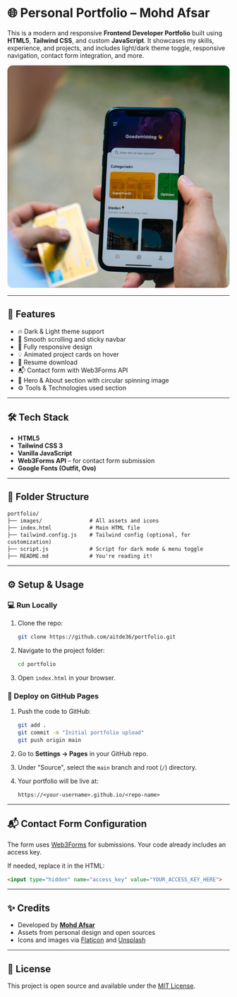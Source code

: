 
# 🌐 Personal Portfolio – Mohd Afsar

This is a modern and responsive **Frontend Developer Portfolio** built using **HTML5**, **Tailwind CSS**, and custom **JavaScript**. It showcases my skills, experience, and projects, and includes light/dark theme toggle, responsive navigation, contact form integration, and more.

![Portfolio Screenshot](./images/work-1.png)

---

## 📌 Features

- 🔥 Dark & Light theme support
- 🧭 Smooth scrolling and sticky navbar
- 📱 Fully responsive design
- 💡 Animated project cards on hover
- 📑 Resume download
- 📬 Contact form with Web3Forms API
- 📸 Hero & About section with circular spinning image
- ⚙️ Tools & Technologies used section

---

## 🛠️ Tech Stack

- **HTML5**
- **Tailwind CSS 3**
- **Vanilla JavaScript**
- **Web3Forms API** – for contact form submission
- **Google Fonts (Outfit, Ovo)**

---

## 🧾 Folder Structure

```
portfolio/
├── images/               # All assets and icons
├── index.html            # Main HTML file
├── tailwind.config.js    # Tailwind config (optional, for customization)
├── script.js             # Script for dark mode & menu toggle
├── README.md             # You're reading it!
```

---

## ⚙️ Setup & Usage

### 💻 Run Locally

1. Clone the repo:
   ```bash
   git clone https://github.com/aitde36/portfolio.git
   ```

2. Navigate to the project folder:
   ```bash
   cd portfolio
   ```

3. Open `index.html` in your browser.

### 🚀 Deploy on GitHub Pages

1. Push the code to GitHub:
   ```bash
   git add .
   git commit -m "Initial portfolio upload"
   git push origin main
   ```

2. Go to **Settings → Pages** in your GitHub repo.

3. Under "Source", select the `main` branch and root (`/`) directory.

4. Your portfolio will be live at:
   ```
   https://<your-username>.github.io/<repo-name>
   ```

---

## 📬 Contact Form Configuration

The form uses [Web3Forms](https://web3forms.com/) for submissions. Your code already includes an access key.

If needed, replace it in the HTML:

```html
<input type="hidden" name="access_key" value="YOUR_ACCESS_KEY_HERE">
```

---

## ✨ Credits

- Developed by **[Mohd Afsar](https://www.linkedin.com/in/mohd-afsar-1b5978198/)**
- Assets from personal design and open sources
- Icons and images via [Flaticon](https://flaticon.com) and [Unsplash](https://unsplash.com)

---

## 📄 License

This project is open source and available under the [MIT License](LICENSE).
